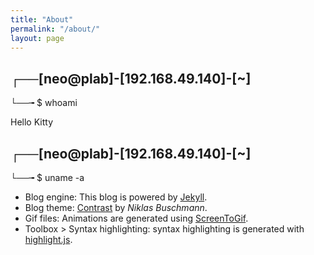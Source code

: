 ```yaml
---
title: "About"
permalink: "/about/"
layout: page
---
```


## ┌──[neo@plab]-[192.168.49.140]-[~]
└──╼ $ whoami

Hello Kitty

## ┌──[neo@plab]-[192.168.49.140]-[~]
└──╼ $ uname -a

- Blog engine: This blog is powered by [Jekyll](https://jekyllrb.com/).  
- Blog theme: [Contrast](https://github.com/niklasbuschmann/contrast) by _Niklas Buschmann_.  
- Gif files: Animations are generated using [ScreenToGif](https://www.screentogif.com/).  
- Toolbox > Syntax highlighting: syntax highlighting is generated with [highlight.js](https://highlightjs.org/).  
